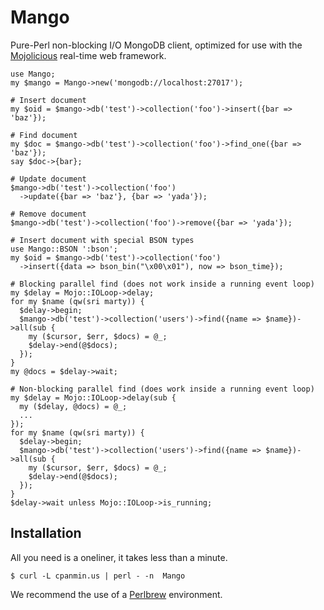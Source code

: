 
# Mango

  Pure-Perl non-blocking I/O MongoDB client, optimized for use with the
  [Mojolicious](http://mojolicio.us) real-time web framework.

    use Mango;
    my $mango = Mango->new('mongodb://localhost:27017');

    # Insert document
    my $oid = $mango->db('test')->collection('foo')->insert({bar => 'baz'});

    # Find document
    my $doc = $mango->db('test')->collection('foo')->find_one({bar => 'baz'});
    say $doc->{bar};

    # Update document
    $mango->db('test')->collection('foo')
      ->update({bar => 'baz'}, {bar => 'yada'});

    # Remove document
    $mango->db('test')->collection('foo')->remove({bar => 'yada'});

    # Insert document with special BSON types
    use Mango::BSON ':bson';
    my $oid = $mango->db('test')->collection('foo')
      ->insert({data => bson_bin("\x00\x01"), now => bson_time});

    # Blocking parallel find (does not work inside a running event loop)
    my $delay = Mojo::IOLoop->delay;
    for my $name (qw(sri marty)) {
      $delay->begin;
      $mango->db('test')->collection('users')->find({name => $name})->all(sub {
        my ($cursor, $err, $docs) = @_;
        $delay->end(@$docs);
      });
    }
    my @docs = $delay->wait;

    # Non-blocking parallel find (does work inside a running event loop)
    my $delay = Mojo::IOLoop->delay(sub {
      my ($delay, @docs) = @_;
      ...
    });
    for my $name (qw(sri marty)) {
      $delay->begin;
      $mango->db('test')->collection('users')->find({name => $name})->all(sub {
        my ($cursor, $err, $docs) = @_;
        $delay->end(@$docs);
      });
    }
    $delay->wait unless Mojo::IOLoop->is_running;


## Installation

  All you need is a oneliner, it takes less than a minute.

    $ curl -L cpanmin.us | perl - -n  Mango

  We recommend the use of a [Perlbrew](http://perlbrew.pl) environment.
